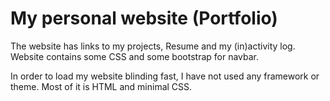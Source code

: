 # My personal website (Portfolio)

The website has links to my projects, Resume and my (in)activity log. Website contains some CSS and some bootstrap for navbar.

In order to load my website blinding fast, I have not used any framework or theme. Most of it is HTML and minimal CSS.


